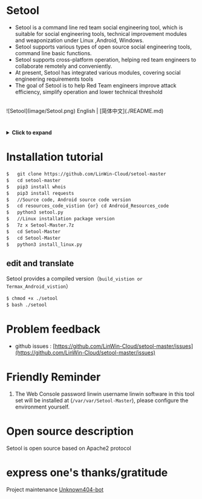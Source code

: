 # Setool 

- Setool is a command line red team social engineering tool, which is suitable for social engineering tools, technical improvement modules and weaponization under Linux ,Android, Windows.
- Setool supports various types of open source social engineering tools, command line basic functions.
- Setool supports cross-platform operation, helping red team engineers to collaborate remotely and conveniently.
- At present, Setool has integrated various modules, covering social engineering requirements tools
- The goal of Setool is to help Red Team engineers improve attack efficiency, simplify operation and lower technical threshold
 <br>
 ![Setool](image/Setool.png)
English | [简体中文](./README.md)

# 

<details>
<summary><b>Click to expand</b></summary>

## v1.0.0 20220818
### optimize
- Optimize the reading experience and typesetting style of README.md
- The known problem of updating Setool modules has been fixed.
- Fix source code errors and fix help and configuration.

</details>

# Installation tutorial
``` bash
$   git clone https://github.com/LinWin-Cloud/setool-master
$   cd setool-master
$   pip3 install whois
$   pip3 install requests
$   //Source code, Android source code version
$   cd resources_code_vistion {or} cd Android_Resources_code
$   python3 setool.py
$   //Linux installation package version
$   7z x Setool-Master.7z
$   cd Setool-Master
$   cd Setool-Master
$   python3 install_linux.py
```

## edit and translate

  Setool provides a compiled version（`build_vistion or Termax_Android_vistion`）
```bash
$ chmod +x ./setool
$ bash ./setool
```
# Problem feedback

- github issues : [https://github.com/LinWin-Cloud/setool-master/issues](https://github.com/LinWin-Cloud/setool-master/issues)

# Friendly Reminder
1. The Web Console password linwin username linwin software in this tool set will be installed at (`/var/var/Setool-Master`), please configure the environment yourself.
    

# Open source description
Setool is open source based on Apache2 protocol

# express one's thanks/gratitude

Project maintenance
[Unknown404-bot](https://github.com/Unknown404-bot)
